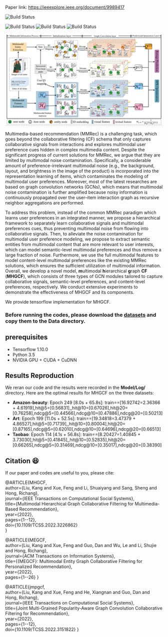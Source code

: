 Paper link: https://ieeexplore.ieee.org/document/9989417

<p align="left">
    <img src='https://img.shields.io/badge/Paper-MHGCF-blue.svg' alt="Build Status">
</p>
<p align="left">
    <img src='https://img.shields.io/badge/key word-Recommender Systems-green.svg' alt="Build Status">
    <img src='https://img.shields.io/badge/key word-Graph Neural Networks-green.svg' alt="Build Status">
    <img src='https://img.shields.io/badge/key word-Multimodal user preferences-green.svg' alt="Build Status">
</p>

![framework of MHGCF](model.png)


Multimedia-based recommendation (MMRec) is a challenging task, which goes beyond the collaborative filtering (CF) schema that only captures collaborative signals from interactions and explores multimodal user preference cues hidden in complex multimedia content. Despite the significant progress of current solutions for MMRec, we argue that they are limited by multimodal noise contamination. Specifically, a considerable amount of preference-irrelevant multimodal noise (e.g., the background, layout, and brightness in the image of the product) is incorporated into the representation learning of items, which contaminates the modeling of multimodal user preferences. Moreover, most of the latest researches are based on graph convolution networks (GCNs), which means that multimodal noise contamination is further amplified because noisy information is continuously propagated over the user–item interaction graph as recursive neighbor aggregations are performed. 

To address this problem, instead of the common MMRec paradigm which learns user preferences in an integrated manner, we propose a hierarchical framework to separately learn collaborative signals and multimodal preferences cues, thus preventing multimodal noise from flowing into collaborative signals. Then, to alleviate the noise contamination for multimodal user preference modeling, we propose to extract semantic entities from multimodal content that are more relevant to user interests, which can model semantic-level multimodal preferences and thus remove a large fraction of noise. Furthermore, we use the full multimodal features to model content-level multimodal preferences like the existing MMRec solutions, which ensures the sufficient utilization of multimodal information. Overall, we develop a novel model, **m**ultimodal **h**ierarchical **g**raph **CF** (**MHGCF**), which consists of three types of GCN modules tailored to capture collaborative signals, semantic-level preferences, and content-level preferences, respectively. We conduct extensive experiments to demonstrate the effectiveness of MHGCF and its components. 


We provide tensorflow implementation for MHGCF. 

### Before running the codes, please download the [**datasets**](https://www.aliyundrive.com/s/BSZuTyLWT4Y) and copy them to the Data directory.

## prerequisites

- Tensorflow 1.10.0
- Python 3.5
- NVIDIA GPU + CUDA + CuDNN

## Results Reproduction
We reran our code and the results were recorded in the **Model/Log/** directory. Here are the optimal results for MHGCF on the three datasets:
- **Amazon-beauty**: Epoch 249 [8.0s + 65.8s]: train==[16.92742=2.36366 + 4.61919],hit@5=[0.56831],,hit@10=[0.67026],hit@20=[0.76258],ndcg@5=[0.44566],ndcg@10=[0.47886],ndcg@20=[0.50213]
- **Art**: Epoch 199 [11.0s + 52.5s]: train==[19.34818=3.47379 + 4.86527],hit@5=[0.71739],,hit@10=[0.80004],hit@20=[0.87165],ndcg@5=[0.62010],ndcg@10=[0.64696],ndcg@20=[0.66513]
- **Taobao**: Epoch 114 [4.1s + 56.8s]: train==[8.20427=1.40845 + 3.73030],hit@5=[0.41845],,hit@10=[0.52835],hit@20=[0.66265],ndcg@5=[0.31469],ndcg@10=[0.35017],ndcg@20=[0.38390]

## Citation :satisfied:
If our paper and codes are useful to you, please cite:

@ARTICLE{MHGCF,  
author={Liu, Kang and Xue, Feng and Li, Shuaiyang and Sang, Sheng and Hong, Richang},  
journal={IEEE Transactions on Computational Social Systems},   
title={Multimodal Hierarchical Graph Collaborative Filtering for Multimedia-Based Recommendation},   
year={2022},  
pages={1--12},  
doi={10.1109/TCSS.2022.3226862}  
}

@ARTICLE{MEGCF,  
author={Liu, Kang and Xue, Feng and Guo, Dan and Wu, Le and Li, Shujie and Hong, Richang},  
journal={ACM Transactions on Information Systems},   
title={{MEGCF}: Multimodal Entity Graph Collaborative Filtering for Personalized Recommendation},   
year={2022},  
pages={1--26}
}

@ARTICLE{jmpgcf,  
author={Liu, Kang and Xue, Feng and He, Xiangnan and Guo, Dan and Hong, Richang},  
journal={IEEE Transactions on Computational Social Systems},   
title={Joint Multi-Grained Popularity-Aware Graph Convolution Collaborative Filtering for Recommendation},   
year={2022},  
pages={1--12},  
doi={10.1109/TCSS.2022.3151822}
}
